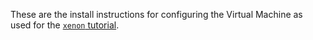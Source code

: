 These are the install instructions for configuring the Virtual Machine as used for the [``xenon`` tutorial](http://xenon-tutorial.readthedocs.io).

